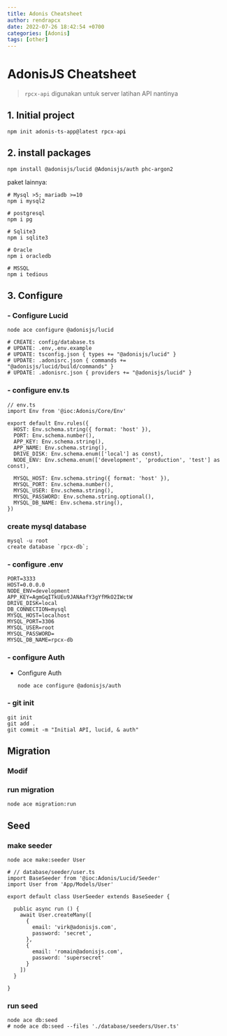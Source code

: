 ```yaml
---
title: Adonis Cheatsheet
author: rendrapcx
date: 2022-07-26 18:42:54 +0700
categories: [Adonis]
tags: [other]
---
```


# AdonisJS Cheatsheet

> `rpcx-api` digunakan untuk server latihan API nantinya

## 1. Initial project

```
npm init adonis-ts-app@latest rpcx-api
```

## 2. install packages

```
npm install @adonisjs/lucid @Adonisjs/auth phc-argon2
```

paket lainnya:

```
# Mysql >5; mariadb >=10
npm i mysql2

# postgresql
npm i pg

# Sqlite3
npm i sqlite3

# Oracle
npm i oracledb

# MSSQL
npm i tedious 
```

## 3. Configure

### - Configure Lucid

```
node ace configure @adonisjs/lucid

# CREATE: config/database.ts
# UPDATE: .env,.env.example
# UPDATE: tsconfig.json { types += "@adonisjs/lucid" }
# UPDATE: .adonisrc.json { commands += "@adonisjs/lucid/build/commands" }
# UPDATE: .adonisrc.json { providers += "@adonisjs/lucid" }
```

### - configure env.ts

```
// env.ts
import Env from '@ioc:Adonis/Core/Env'

export default Env.rules({
  HOST: Env.schema.string({ format: 'host' }),
  PORT: Env.schema.number(),
  APP_KEY: Env.schema.string(),
  APP_NAME: Env.schema.string(),
  DRIVE_DISK: Env.schema.enum(['local'] as const),
  NODE_ENV: Env.schema.enum(['development', 'production', 'test'] as const),

  MYSQL_HOST: Env.schema.string({ format: 'host' }),
  MYSQL_PORT: Env.schema.number(),
  MYSQL_USER: Env.schema.string(),
  MYSQL_PASSWORD: Env.schema.string.optional(),
  MYSQL_DB_NAME: Env.schema.string(),
})
```

### create mysql database

```
mysql -u root
create database `rpcx-db`;
```

### - configure .env

```
PORT=3333
HOST=0.0.0.0
NODE_ENV=development
APP_KEY=AgmGqITkUEu9JANAafY3gYfMkO2IWctW
DRIVE_DISK=local
DB_CONNECTION=mysql
MYSQL_HOST=localhost
MYSQL_PORT=3306
MYSQL_USER=root
MYSQL_PASSWORD=
MYSQL_DB_NAME=rpcx-db
```

### - configure Auth

- Configure Auth
  
  ```
  node ace configure @adonisjs/auth
  ```

### - git init

```
git init
git add .
git commit -m "Initial API, lucid, & auth"
```

## Migration

### Modif

### run migration

```
node ace migration:run
```

## Seed

### make seeder

```
node ace make:seeder User
```

```
# // database/seeder/user.ts
import BaseSeeder from '@ioc:Adonis/Lucid/Seeder'
import User from 'App/Models/User'

export default class UserSeeder extends BaseSeeder {

  public async run () {
    await User.createMany([
      {
        email: 'virk@adonisjs.com',
        password: 'secret',
      },
      {
        email: 'romain@adonisjs.com',
        password: 'supersecret'
      }
    ])
  }

}
```

### run seed

```
node ace db:seed
# node ace db:seed --files './database/seeders/User.ts'
```
